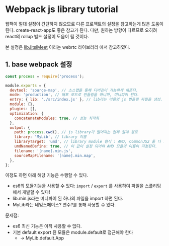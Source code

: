 # Webpack js library tutorial

웹팩이 절대 설정이 간단하지 않으므로 다른 프로젝트의 설정을 참고하는게 많은 도움이 된다. create-react-app도 좋은 참고가 된다. 다만, 원하는 방향이 다르므로 오히려 react의 rollup 빌드 설정이 도움이 될 것이다.

본 설정은 [libJitsiMeet](https://github.com/jitsi/lib-jitsi-meet) 이라는 webrtc 라이브러리 에서 참고하였다.

## 1. base webpack 설정

```js
const process = require('process');

module.exports = {
  devtool: 'source-map', // 소스맵을 통해 디버깅이 가능하게 해준다.
  mode: 'production', // 배포 모드로 번들링을 하니까, 미니파이 된다.
  entry: { lib: './src/index.js' }, // lib라는 이름의 js 번들링 파일을 생성.
  module: {},
  plugins: [],
  optimization: {
    concatenateModules: true, // 성능 최적화
  },
  output: {
    path: process.cwd(), // js library가 떨어지는 현재 절대 경로
    library: 'MyLib', // library 이름
    libraryTarget: 'umd', // library module 형식 : AMD, CommonJS2 둘 다 지원
    umdNamedDefine: true, // 이 값이 설정 되어야 AMD 모듈의 이름이 지정된다.
    filename: '[name].min.js',
    sourceMapFilename: '[name].min.map',
  },
};
```

이정도 하면 아래 해당 기능은 수행할 수 있다.

- es6의 모듈기능을 사용할 수 있다: `import` / `export` 를 사용하여 파일을 스플리팅 해서 개발할 수 있다!
- lib.min.js라는 미니파이 된 하나의 파일을 import 하면 된다.
- MyLib라는 네임스페이스? 변수?를 통해 사용할 수 있다.

문제점:

- es6 최신 기능은 아직 사용할 수 없다.
- 기본 default export 된 모듈은 module.default로 접근해야 한다
  - -> MyLib.default.App
